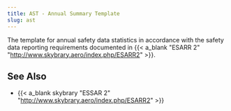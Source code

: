```yaml
---
title: AST - Annual Summary Template
slug: ast
---
```


The template for annual safety data statistics in accordance with the
safety data reporting requirements documented in {{< a_blank "ESARR 2" "http://www.skybrary.aero/index.php/ESARR2" >}}.


## See Also

* {{< a_blank skybrary "ESSAR 2" "http://www.skybrary.aero/index.php/ESARR2" >}}

